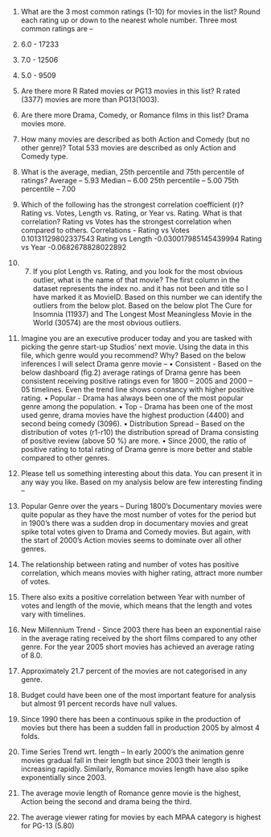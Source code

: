 1.	What are the 3 most common ratings (1-10) for movies in the list? Round each rating up or down to the nearest whole number.
Three most common ratings are – 
1.	6.0  -   17233
2.	7.0  -  12506
3.	5.0  -    9509

2.	Are there more R Rated movies or PG13 movies in this list? 
R rated (3377) movies are more than PG13(1003).

3.	Are there more Drama, Comedy, or Romance films in this list?
Drama movies more. 

4.	How many movies are described as both Action and Comedy (but no other genre)?
Total 533 movies are described as only Action and Comedy type.

5.	What is the average, median, 25th percentile and 75th percentile of ratings?
Average – 5.93
Median – 6.00
25th percentile – 5.00
75th percentile – 7.00

6.	Which of the following has the strongest correlation coefficient (r)? Rating vs. Votes, Length vs. Rating, or Year vs. Rating. What is that correlation?
Rating vs Votes has the strongest correlation when compared to others.
Correlations - 
Rating vs Votes 0.10131129802337543
Rating vs Length -0.030017985145439994
Rating vs Year -0.0682678828022892

7.	7. If you plot Length vs. Rating, and you look for the most obvious outlier, what is the name of that movie? 
The first column in the dataset represents the index no. and it has not been and title so I have marked it as MovieID. Based on this number we can identify the outliers from the below plot. Based on the below plot The Cure for Insomnia (11937) and The Longest Most Meaningless Movie in the World (30574) are the most obvious outliers.
 


1.	Imagine you are an executive producer today and you are tasked with picking the genre start-up Studios’ next movie. Using the data in this file, which genre would you recommend? Why?
Based on the below inferences I will select Drama genre movie – 
•	Consistent - Based on the below dashboard (fig.2) average ratings of Drama genre has been consistent receiving positive ratings even for 1800 – 2005 and 2000 – 05 timelines. Even the trend line shows constancy with higher positive rating. 
•	Popular - Drama has always been one of the most popular genre among the population.
•	Top -  Drama has been one of the most used genre, drama movies have the highest production (4400) and second being comedy (3096).
•	Distribution Spread – Based on the distribution of votes (r1-r10) the distribution spread of Drama consisting of positive review (above 50 %) are more.
•	Since 2000, the ratio of positive rating to total rating of Drama genre is more better and stable compared to other genres. 



2.	Please tell us something interesting about this data. You can present it in any way you like.
Based on my analysis below are few interesting finding – 
1.	Popular Genre over the years – During 1800’s Documentary movies were quite popular as they have the most number of votes for the period but in 1900’s there was a sudden drop in documentary movies and great spike total votes given to Drama and Comedy movies. 
But again, with the start of 2000’s Action movies seems to dominate over all other genres.
2.	The relationship between rating and number of votes has positive correlation, which means movies with higher rating, attract more number of votes.
3.	There also exits a positive correlation between Year with number of votes and length of the movie, which means that the length and votes vary with timelines.
4.	New Millennium Trend -  Since 2003 there has been an exponential raise in the average rating received by the short films compared to any other genre. For the year 2005 short movies has achieved an average rating of 8.0.
5.	Approximately 21.7 percent of the movies are not categorised in any genre.
6.	Budget could have been one of the most important feature for analysis but almost 91 percent records have null values.
7.	Since 1990 there has been a continuous spike in the production of movies but there has been a sudden fall in production 2005 by almost 4 folds.
8.	Time Series Trend wrt. length – In early 2000’s the animation genre movies gradual fall in their length but since 2003 their length is increasing rapidly. Similarly, Romance movies length have also spike exponentially since 2003.
9.	The average movie length of Romance genre movie is the highest, Action being the second and drama being the third.
10.	The average viewer rating for movies by each MPAA category is highest for PG-13 (5.80)
 
